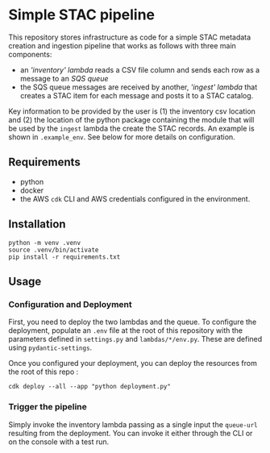 # Simple STAC pipeline

This repository stores infrastructure as code for a simple STAC metadata creation and ingestion pipeline that works as follows with three main components: 

- an _'inventory' lambda_ reads a CSV file column and sends each row as a message to an _SQS queue_
- the SQS queue messages are received by another, _'ingest' lambda_ that creates a STAC item for each message and posts it to a STAC catalog. 

Key information to be provided by the user is (1) the inventory csv location and (2) the location of the python package containing the module that will be used by the `ingest` lambda the create the STAC records. An example is shown in `.example_env`. See below for more details on configuration.

## Requirements 

- python
- docker
- the AWS `cdk` CLI and AWS credentials configured in the environment. 

## Installation

```
python -m venv .venv 
source .venv/bin/activate
pip install -r requirements.txt
```
## Usage

### Configuration and Deployment

First, you need to deploy the two lambdas and the queue. To configure the deployment,
populate an `.env` file at the root of this repository with the parameters defined in `settings.py` and `lambdas/*/env.py`. These are defined using `pydantic-settings`. 

Once you configured your deployment, you can deploy the resources from the root of this repo :

```
cdk deploy --all --app "python deployment.py"
```

### Trigger the pipeline

Simply invoke the inventory lambda passing as a single input the `queue-url` resulting from the deployment. You can invoke it either through the CLI or on the console with a test run. 